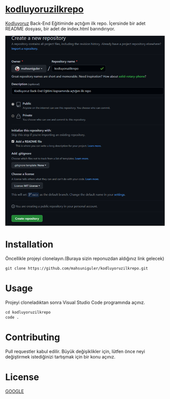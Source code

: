 # [kodluyoruzilkrepo](https://github.com/mahsuniguler/kodluyoruzilkrepo.git)
[Kodluyoruz](https://kodluyoruz.org/) Back-End Eğitiminde açtığım ilk repo. İçersinde bir adet README dosyası, bir adet de index.html barındırıyor.

![Github](/Photo/github.png)

# Installation
Öncellikle projeyi clonelayın.(Buraya sizin reponuzdan aldığınız link gelecek)

```
git clone https://github.com/mahsuniguler/kodluyoruzilkrepo.git
```

# Usage
Projeyi cloneladıktan sonra Visual Studio Code programında açınız.


```
cd kodluyoruzilkrepo
code .
```

# Contributing
Pull requestler kabul edilir. Büyük değişiklikler için, lütfen önce neyi değiştirmek istediğinizi tartışmak için bir konu açınız.

# License
[GOOGLE](https://google.com)